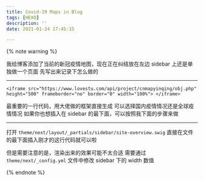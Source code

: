 ```yaml
---
title: Covid-19 Maps in Blog
tags: [HEXO]
description: ''
date: 2021-01-24 17:45:15

---
```


{% note warning %}

我给博客添加了当前的新冠疫情地图，现在正在纠结放在左边 sidebar 上还是单独做一个页面
先写出来记录下怎么做的

---

```
<iframe src="https://www.lovestu.com/api/project/cnmapyinqing/obj.php" height="500" frameborder="no" border="0" width="100%"> </iframe>
```

最重要的一行代码，用大佬做的框架直接生成
可以选择国内疫情情况还是全球疫情情况
如果你也想插入在 sidebar 的最下面，可以按照我下面的步骤来做

---

打开
`theme/next/layout/_partials/sidebar/site-overview.swig`
直接在文件的最下面插入刚才的这行代码就可以啦

但是需要注意的是，渲染出来的效果可能不太合适
需要通过
`theme/next/_config.yml`
文件中修改 sidebar 下的 width 数值

{% endnote %}
